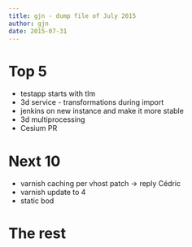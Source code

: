```yaml
---
title: gjn - dump file of July 2015
author: gjn
date: 2015-07-31
---
```


# Top 5

* testapp starts with tlm
* 3d service - transformations during import
* jenkins on new instance and make it more stable
* 3d multiprocessing
* Cesium PR

# Next 10

* varnish caching per vhost patch -> reply Cédric
* varnish update to 4
* static bod

# The rest


